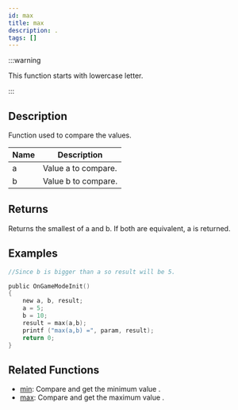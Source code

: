 ```yaml
---
id: max
title: max
description: .
tags: []
---
```


:::warning

This function starts with lowercase letter.

:::

## Description

Function used to compare the values.

| Name | Description         |
| ---- | ------------------- |
| a    | Value a to compare. |
| b    | Value b to compare. |

## Returns

Returns the smallest of a and b. If both are equivalent, a is returned.

## Examples

```c
//Since b is bigger than a so result will be 5.

public OnGameModeInit()
{
    new a, b, result;
    a = 5;
    b = 10;
    result = max(a,b);
    printf ("max(a,b) =", param, result);
    return 0;
}
```

## Related Functions

- [min](min.md): Compare and get the minimum value .
- [max](max.md): Compare and get the maximum value .
